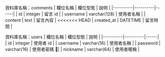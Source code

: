 
資料庫名稱：comments
| 欄位名稱 | 欄位型態 | 說明 |
|----------|----------|------|
|  id  |    integer      | 留言 id     |
|  username |  varchar(128) | 使用者名稱 |
|  content  |  text    |  留言內容  |
<<<<<<< HEAD
|  created_at   |   DATETIME   |  留言時間 |  


資料庫名稱：users
| 欄位名稱  | 欄位型態   | 說明  |
|----------|----------|------|
|  id      | integer  |  使用者 id  |
| username | varchar(16) | 使用者名稱 |
| password | varchar(16) | 使用者密碼 |
| nickname | varchar(64) | 使用者暱稱 |
